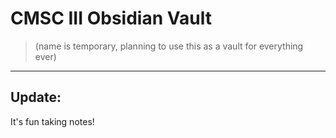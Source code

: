 # CMSC III Obsidian Vault
> (name is temporary, planning to use this as a vault for everything ever)
---

## Update:
It's fun taking notes!

